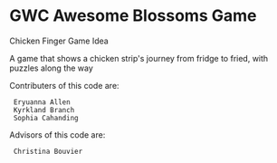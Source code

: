 # GWC Awesome Blossoms Game
Chicken Finger Game Idea

A game that shows a chicken strip's journey from fridge to fried, with puzzles along the way

Contributers of this code are:

     Eryuanna Allen
     Kyrkland Branch
     Sophia Cahanding

Advisors of this code are:

     Christina Bouvier
